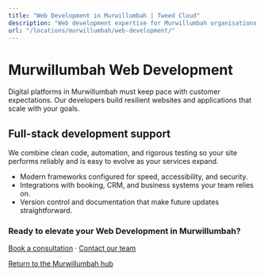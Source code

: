```yaml
---
title: "Web Development in Murwillumbah | Tweed Cloud"
description: "Web development expertise for Murwillumbah organisations that need dependable platforms."
url: "/locations/murwillumbah/web-development/"
---
```


# Murwillumbah Web Development

Digital platforms in Murwillumbah must keep pace with customer expectations. Our developers build resilient websites and applications that scale with your goals.

## Full-stack development support

We combine clean code, automation, and rigorous testing so your site performs reliably and is easy to evolve as your services expand.

- Modern frameworks configured for speed, accessibility, and security.
- Integrations with booking, CRM, and business systems your team relies on.
- Version control and documentation that make future updates straightforward.

### Ready to elevate your Web Development in Murwillumbah?

[Book a consultation](/consultation/) · [Contact our team](/contact/)

[Return to the Murwillumbah hub](/locations/murwillumbah/)
